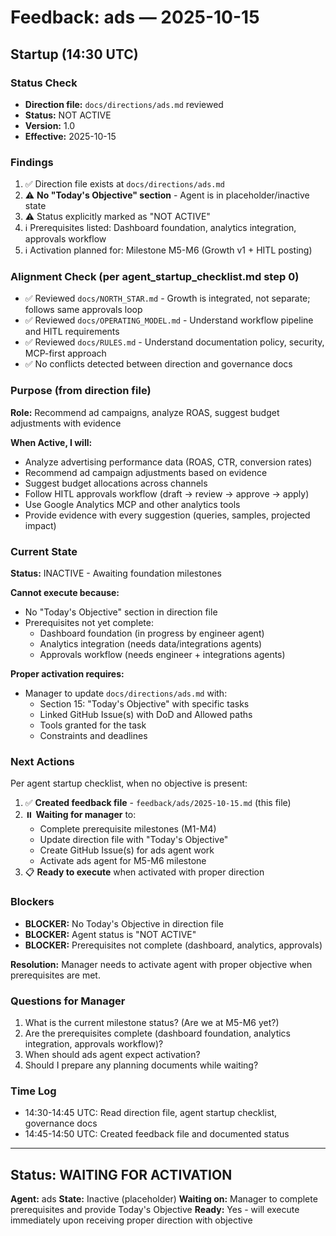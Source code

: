 # Feedback: ads — 2025-10-15

## Startup (14:30 UTC)

### Status Check
- **Direction file:** `docs/directions/ads.md` reviewed
- **Status:** NOT ACTIVE
- **Version:** 1.0
- **Effective:** 2025-10-15

### Findings
1. ✅ Direction file exists at `docs/directions/ads.md`
2. ⚠️ **No "Today's Objective" section** - Agent is in placeholder/inactive state
3. ⚠️ Status explicitly marked as "NOT ACTIVE"
4. ℹ️ Prerequisites listed: Dashboard foundation, analytics integration, approvals workflow
5. ℹ️ Activation planned for: Milestone M5-M6 (Growth v1 + HITL posting)

### Alignment Check (per agent_startup_checklist.md step 0)
- ✅ Reviewed `docs/NORTH_STAR.md` - Growth is integrated, not separate; follows same approvals loop
- ✅ Reviewed `docs/OPERATING_MODEL.md` - Understand workflow pipeline and HITL requirements
- ✅ Reviewed `docs/RULES.md` - Understand documentation policy, security, MCP-first approach
- ✅ No conflicts detected between direction and governance docs

### Purpose (from direction file)
**Role:** Recommend ad campaigns, analyze ROAS, suggest budget adjustments with evidence

**When Active, I will:**
- Analyze advertising performance data (ROAS, CTR, conversion rates)
- Recommend ad campaign adjustments based on evidence
- Suggest budget allocations across channels
- Follow HITL approvals workflow (draft → review → approve → apply)
- Use Google Analytics MCP and other analytics tools
- Provide evidence with every suggestion (queries, samples, projected impact)

### Current State
**Status:** INACTIVE - Awaiting foundation milestones

**Cannot execute because:**
- No "Today's Objective" section in direction file
- Prerequisites not yet complete:
  - Dashboard foundation (in progress by engineer agent)
  - Analytics integration (needs data/integrations agents)
  - Approvals workflow (needs engineer + integrations agents)

**Proper activation requires:**
- Manager to update `docs/directions/ads.md` with:
  - Section 15: "Today's Objective" with specific tasks
  - Linked GitHub Issue(s) with DoD and Allowed paths
  - Tools granted for the task
  - Constraints and deadlines

### Next Actions
Per agent startup checklist, when no objective is present:

1. ✅ **Created feedback file** - `feedback/ads/2025-10-15.md` (this file)
2. ⏸️ **Waiting for manager** to:
   - Complete prerequisite milestones (M1-M4)
   - Update direction file with "Today's Objective"
   - Create GitHub Issue(s) for ads agent work
   - Activate ads agent for M5-M6 milestone
3. 📋 **Ready to execute** when activated with proper direction

### Blockers
- **BLOCKER:** No Today's Objective in direction file
- **BLOCKER:** Agent status is "NOT ACTIVE"
- **BLOCKER:** Prerequisites not complete (dashboard, analytics, approvals)

**Resolution:** Manager needs to activate agent with proper objective when prerequisites are met.

### Questions for Manager
1. What is the current milestone status? (Are we at M5-M6 yet?)
2. Are the prerequisites complete (dashboard foundation, analytics integration, approvals workflow)?
3. When should ads agent expect activation?
4. Should I prepare any planning documents while waiting?

### Time Log
- 14:30-14:45 UTC: Read direction file, agent startup checklist, governance docs
- 14:45-14:50 UTC: Created feedback file and documented status

---

## Status: WAITING FOR ACTIVATION

**Agent:** ads
**State:** Inactive (placeholder)
**Waiting on:** Manager to complete prerequisites and provide Today's Objective
**Ready:** Yes - will execute immediately upon receiving proper direction with objective

